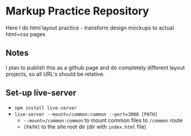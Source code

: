 # Markup Practice Repository

Here I do html layout practice - transform design mockups to actual html+css pages

## Notes

I plan to publish this as a github page and do completely different layout projects, so all URL's should be relative.

## Set-up live-server

- `npm install live-server`
- `live-server --mount=/common:common --port=3000 [PATH]`
	- `--mount=/common:common` to mount common files to `/common` route
	- `[PATH]` to the site root dir (dir with `index.html` file)